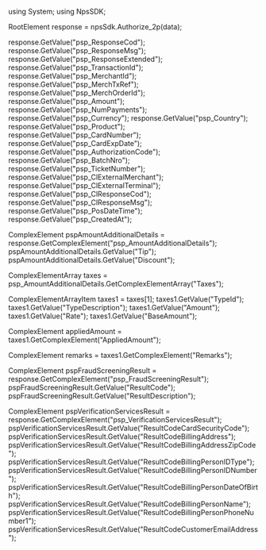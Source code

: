 using System;
using NpsSDK;

RootElement response = npsSdk.Authorize_2p(data);

response.GetValue("psp_ResponseCod");
response.GetValue("psp_ResponseMsg");
response.GetValue("psp_ResponseExtended");
response.GetValue("psp_TransactionId");
response.GetValue("psp_MerchantId");
response.GetValue("psp_MerchTxRef");
response.GetValue("psp_MerchOrderId");
response.GetValue("psp_Amount");
response.GetValue("psp_NumPayments");
response.GetValue("psp_Currency");
response.GetValue("psp_Country");
response.GetValue("psp_Product");
response.GetValue("psp_CardNumber");
response.GetValue("psp_CardExpDate");
response.GetValue("psp_AuthorizationCode");
response.GetValue("psp_BatchNro");
response.GetValue("psp_TicketNumber");
response.GetValue("psp_ClExternalMerchant");
response.GetValue("psp_ClExternalTerminal");
response.GetValue("psp_ClResponseCod");
response.GetValue("psp_ClResponseMsg");
response.GetValue("psp_PosDateTime");
response.GetValue("psp_CreatedAt");

ComplexElement pspAmountAdditionalDetails = response.GetComplexElement("psp_AmountAdditionalDetails");
pspAmountAdditionalDetails.GetValue("Tip");
pspAmountAdditionalDetails.GetValue("Discount");

ComplexElementArray taxes = psp_AmountAdditionalDetails.GetComplexElementArray("Taxes");

ComplexElementArrayItem taxes1 = taxes[1];
taxes1.GetValue("TypeId");
taxes1.GetValue("TypeDescription");
taxes1.GetValue("Amount");
taxes1.GetValue("Rate");
taxes1.GetValue("BaseAmount");

ComplexElement appliedAmount = taxes1.GetComplexElement("AppliedAmount");


ComplexElement remarks = taxes1.GetComplexElement("Remarks");





ComplexElement pspFraudScreeningResult = response.GetComplexElement("psp_FraudScreeningResult");
pspFraudScreeningResult.GetValue("ResultCode");
pspFraudScreeningResult.GetValue("ResultDescription");


ComplexElement pspVerificationServicesResult = response.GetComplexElement("psp_VerificationServicesResult");
pspVerificationServicesResult.GetValue("ResultCodeCardSecurityCode");
pspVerificationServicesResult.GetValue("ResultCodeBillingAddress");
pspVerificationServicesResult.GetValue("ResultCodeBillingAddressZipCode");
pspVerificationServicesResult.GetValue("ResultCodeBillingPersonIDType");
pspVerificationServicesResult.GetValue("ResultCodeBillingPersonIDNumber");
pspVerificationServicesResult.GetValue("ResultCodeBillingPersonDateOfBirth");
pspVerificationServicesResult.GetValue("ResultCodeBillingPersonName");
pspVerificationServicesResult.GetValue("ResultCodeBillingPersonPhoneNumber1");
pspVerificationServicesResult.GetValue("ResultCodeCustomerEmailAddress");

